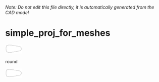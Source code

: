 ###### Note: Do not edit this file directly, it is automatically generated from the CAD model

# simple_proj_for_meshes

![](/project.svg)



 round 

![readme](/readme1719764496103.svg)





